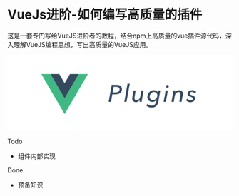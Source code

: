 # VueJs进阶-如何编写高质量的插件
这是一套专门写给VueJS进阶者的教程，结合npm上高质量的vue插件源代码，深入理解VueJS编程思想，写出高质量的VueJS应用。

![](./image/cover.png)

Todo
- 组件内部实现

Done
- 预备知识